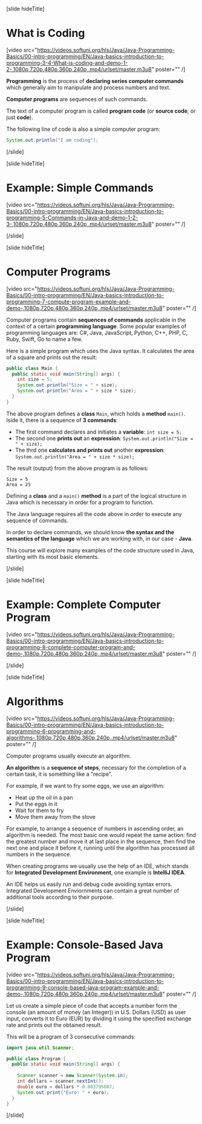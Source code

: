 [slide hideTitle]
# What is Coding

[video src="https://videos.softuni.org/hls/Java/Java-Programming-Basics/00-intro-programming/EN/Java-basics-introduction-to-programming-3-4-What-is-coding-and-demo-1-2-,1080p,720p,480p,360p,240p,.mp4/urlset/master.m3u8" poster="" /]


**Programming** is the process of **declaring series computer commands** which generally aim to manipulate and process numbers and text.

**Computer programs** are sequences of such commands. 

The text of a computer program is called **program code** (or **source code**, or just **code**).

The following line of code is also a simple computer program:
```java live
System.out.println("I am coding");
```
[/slide]

[slide hideTitle]

# Example: Simple Commands

[video src="https://videos.softuni.org/hls/Java/Java-Programming-Basics/00-intro-programming/EN/Java-basics-introduction-to-programming-5-Commands-in-Java-and-demo-1-2-3-,1080p,720p,480p,360p,240p,.mp4/urlset/master.m3u8" poster="" /]


[/slide]

[slide hideTitle]
# Computer Programs

[video src="https://videos.softuni.org/hls/Java/Java-Programming-Basics/00-intro-programming/EN/Java-basics-introduction-to-programming-7-compute-program-example-and-demo-,1080p,720p,480p,360p,240p,.mp4/urlset/master.m3u8" poster="" /]

Computer programs contain **sequences of commands** applicable in the context of a certain **programming language**. Some popular examples of programming languages are: C#, Java, JavaScript, Python, C++, PHP, C, Ruby, Swift, Go to name a few.

Here is a simple program which uses the Java syntax.
It calculates the area of a square and prints out the result:

```java live no-template
public class Main {
  public static void main(String[] args) {
    int size = 5;
    System.out.println("Size = " + size);
    System.out.println("Area = " + size * size);
  }
}
```

The above program defines a **class** `Main`, which holds a **method** `main()`. Iside it, there is a sequence of **3 commands**:
- The first command declares and initiates a **variable**: `int size = 5;`
- The second one **prints out** an **expression**: `System.out.println("Size = " + size);`
- The thrd one **calculates and prints out** another **expression**: `System.out.println("Area = " + size * size);`

The result (output) from the above program is as follows:
```
Size = 5
Area = 25
```
Defining a **class** and a `main()` **method** is a part of the logical structure in Java which is necessary in order for a program to function. 

The Java language requires all the code above in order to execute any sequence of commands.

In order to declare commands, we should know **the syntax and the semantics of the language** which we are working with, in our case - **Java**. 

This course will explore many examples of the code structure used in Java, starting with its most basic elements.

[/slide]

[slide hideTitle]

# Example: Complete Computer Program

[video src="https://videos.softuni.org/hls/Java/Java-Programming-Basics/00-intro-programming/EN/Java-basics-introduction-to-programming-8-complete-computer-program-and-demo-,1080p,720p,480p,360p,240p,.mp4/urlset/master.m3u8" poster="" /]

[/slide]

[slide hideTitle]
# Algorithms

[video src="https://videos.softuni.org/hls/Java/Java-Programming-Basics/00-intro-programming/EN/Java-basics-introduction-to-programming-6-programming-and-algorithms-,1080p,720p,480p,360p,240p,.mp4/urlset/master.m3u8" poster="" /]

Computer programs usually execute an algorithm. 

**An algorithm** is a **sequence of steps**, necessary for the completion of a certain task, it is something like a "recipe".

For example, if we want to fry some eggs, we use an algorithm: 
- Heat up the oil in a pan
- Put the eggs in it
- Wait for them to fry
- Move them away from the stove

For example, to arrange a sequence of numbers in ascending order, an algorithm is needed. The most basic one would repeat the same action: find the greatest number and move it at last place in the sequence, then find the next one and place it before it, running until the algorithm has processed all numbers in the sequence.

When creating programs we usually use the help of an IDE, which stands for **Integrated Development Environment**, one example is **IntelliJ IDEA**. 

An IDE helps us easily run and debug code avoiding syntax errors. Integrated Development Enviornments can contain a great number of additional tools according to their purpose.

[/slide]

[slide hideTitle]
# Example: Console-Based Java Program

[video src="https://videos.softuni.org/hls/Java/Java-Programming-Basics/00-intro-programming/EN/Java-basics-introduction-to-programming-9-console-based-java-program-example-and-demo-,1080p,720p,480p,360p,240p,.mp4/urlset/master.m3u8" poster="" /]

Let us create a simple piece of code that accepts a number form the console (an amount of money (an Integer)) in U.S. Dollars (USD) as user input, converts it to Euro (EUR) by dividing it using the specified exchange rate and prints out the obtained result. 

This will be a program of 3 consecutive commands:
```java 
import java.util.Scanner;

public class Program {
  public static void main(String[] args) {
    
    Scanner scanner = new Scanner(System.in);
    int dollars = scanner.nextInt();
    double euro = dollars * 0.883795087;
    System.out.print("Euro: " + euro);
  }
}
```
[/slide]
